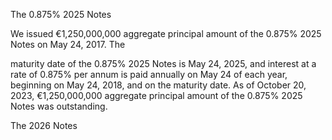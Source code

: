 The 0.875% 2025 Notes

We issued €1,250,000,000 aggregate principal amount of the 0.875% 2025 Notes on May 24, 2017. The

maturity date of the 0.875% 2025 Notes is May 24, 2025, and interest at a rate of 0.875% per annum is paid annually
on May 24 of each year, beginning on May 24, 2018, and on the maturity date. As of October 20, 2023,
€1,250,000,000 aggregate principal amount of the 0.875% 2025 Notes was outstanding.

The 2026 Notes